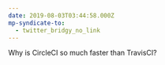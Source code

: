 ```yaml
---
date: 2019-08-03T03:44:58.000Z
mp-syndicate-to:
  - twitter_bridgy_no_link
---
```


Why is CircleCI so much faster than TravisCI?  
